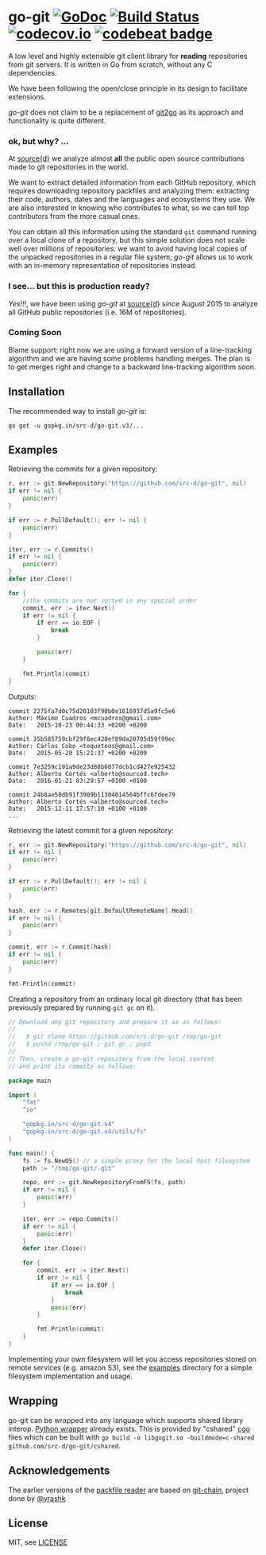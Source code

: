# go-git [![GoDoc](https://godoc.org/gopkg.in/src-d/go-git.v3?status.svg)](https://godoc.org/gopkg.in/src-d/go-git.v4) [![Build Status](https://travis-ci.org/src-d/go-git.svg)](https://travis-ci.org/src-d/go-git) [![codecov.io](https://codecov.io/github/src-d/go-git/coverage.svg)](https://codecov.io/github/src-d/go-git) [![codebeat badge](https://codebeat.co/badges/b6cb2f73-9e54-483d-89f9-4b95a911f40c)](https://codebeat.co/projects/github-com-src-d-go-git)

A low level and highly extensible git client library for **reading** repositories from git servers.  It is written in Go from scratch, without any C dependencies.

We have been following the open/close principle in its design to facilitate extensions.

*go-git* does not claim to be a replacement of [git2go](https://github.com/libgit2/git2go) as its approach and functionality is quite different.

### ok, but why? ...

At [source{d}](http://sourced.tech) we analyze almost **all** the public open source contributions made to git repositories in the world.

We want to extract detailed information from each GitHub repository, which requires downloading repository packfiles and analyzing them: extracting their code, authors, dates and the languages and ecosystems they use.  We are also interested in knowing who contributes to what, so we can tell top contributors from the more casual ones.

You can obtain all this information using the standard `git` command running over a local clone of a repository, but this simple solution does not scale well over millions of repositories: we want to avoid having local copies of the unpacked repositories in a regular file system; *go-git* allows us to work with an in-memory representation of repositories instead.

### I see... but this is production ready?

*Yes!!!*, we have been using *go-git* at [source{d}](http://sourced.tech) since August 2015 to analyze all GitHub public repositories (i.e. 16M of repositories).

### Coming Soon

Blame support: right now we are using a forward version of a line-tracking
algorithm and we are having some problems handling merges. The plan is to get
merges right and change to a backward line-tracking algorithm soon.

Installation
------------

The recommended way to install *go-git* is:

```
go get -u gopkg.in/src-d/go-git.v3/...
```


Examples
--------

Retrieving the commits for a given repository:

```go
r, err := git.NewRepository("https://github.com/src-d/go-git", nil)
if err != nil {
	panic(err)
}

if err := r.PullDefault(); err != nil {
	panic(err)
}

iter, err := r.Commits()
if err != nil {
	panic(err)
}
defer iter.Close()

for {
	//the commits are not sorted in any special order
	commit, err := iter.Next()
	if err != nil {
		if err == io.EOF {
			break
		}

		panic(err)
	}

	fmt.Println(commit)
}
```

Outputs:
```
commit 2275fa7d0c75d20103f90b0e1616937d5a9fc5e6
Author: Máximo Cuadros <mcuadros@gmail.com>
Date:   2015-10-23 00:44:33 +0200 +0200

commit 35b585759cbf29f8ec428ef89da20705d59f99ec
Author: Carlos Cobo <toqueteos@gmail.com>
Date:   2015-05-20 15:21:37 +0200 +0200

commit 7e3259c191a9de23d88b6077dcb1cd427e925432
Author: Alberto Cortés <alberto@sourced.tech>
Date:   2016-01-21 03:29:57 +0100 +0100

commit 24b8ae50db91f3909b11304014564bffc6fdee79
Author: Alberto Cortés <alberto@sourced.tech>
Date:   2015-12-11 17:57:10 +0100 +0100
...
```

Retrieving the latest commit for a given repository:

```go
r, err := git.NewRepository("https://github.com/src-d/go-git", nil)
if err != nil {
	panic(err)
}

if err := r.PullDefault(); err != nil {
	panic(err)
}

hash, err := r.Remotes[git.DefaultRemoteName].Head()
if err != nil {
	panic(err)
}

commit, err := r.Commit(hash)
if err != nil {
	panic(err)
}

fmt.Println(commit)
```

Creating a repository from an ordinary local git directory (that has been
previously prepared by running `git gc` on it).

```go
// Download any git repository and prepare it as as follows:
//
//   $ git clone https://github.com/src-d/go-git /tmp/go-git
//   $ pushd /tmp/go-git ; git gc ; popd
//
// Then, create a go-git repository from the local content
// and print its commits as follows:

package main

import (
	"fmt"
	"io"

	"gopkg.in/src-d/go-git.v4"
	"gopkg.in/src-d/go-git.v4/utils/fs"
)

func main() {
	fs := fs.NewOS() // a simple proxy for the local host filesystem
	path := "/tmp/go-git/.git"

	repo, err := git.NewRepositoryFromFS(fs, path)
	if err != nil {
		panic(err)
	}

	iter, err := repo.Commits()
	if err != nil {
		panic(err)
	}
	defer iter.Close()

	for {
		commit, err := iter.Next()
		if err != nil {
			if err == io.EOF {
				break
			}
			panic(err)
		}

		fmt.Println(commit)
	}
}
```

Implementing your own filesystem will let you access repositories stored on
remote services (e.g. amazon S3), see the
[examples](https://github.com/src-d/go-git/tree/master/examples/fs_implementation/)
directory for a simple filesystem implementation and usage.

Wrapping
--------

go-git can be wrapped into any language which supports shared library interop.
[Python wrapper](https://github.com/src-d/gypogit) already exists.
This is provided by "cshared" [cgo](https://golang.org/cmd/cgo/) files which can be built
with `go build -o libgogit.so -buildmode=c-shared github.com/src-d/go-git/cshared`.

Acknowledgements
----------------

The earlier versions of the [packfile reader](https://godoc.org/gopkg.in/src-d/go-git.v4/formats/packfile) are based on [git-chain](https://github.com/gitchain/gitchain/blob/master/git/pack.go), project done by [@yrashk](https://github.com/yrashk)


License
-------

MIT, see [LICENSE](LICENSE)
